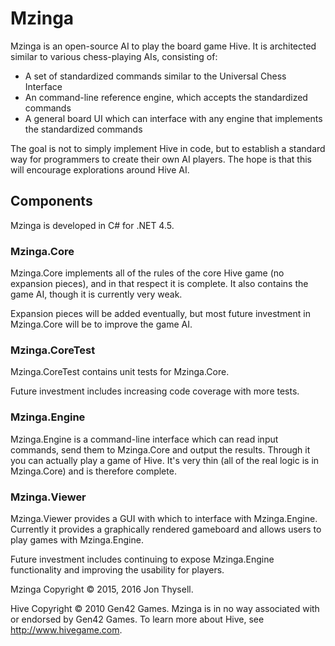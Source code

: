 # Mzinga #

Mzinga is an open-source AI to play the board game Hive. It is architected similar to various chess-playing AIs, consisting of:

* A set of standardized commands similar to the Universal Chess Interface
* An command-line reference engine, which accepts the standardized commands
* A general board UI which can interface with any engine that implements the standardized commands

The goal is not to simply implement Hive in code, but to establish a standard way for programmers to create their own AI players. The hope is that this will encourage explorations around Hive AI.

## Components ##

Mzinga is developed in C# for .NET 4.5.

### Mzinga.Core ###

Mzinga.Core implements all of the rules of the core Hive game (no expansion pieces), and in that respect it is complete. It also contains the game AI, though it is currently very weak.

Expansion pieces will be added eventually, but most future investment in Mzinga.Core will be to improve the game AI.

### Mzinga.CoreTest ###

Mzinga.CoreTest contains unit tests for Mzinga.Core.

Future investment includes increasing code coverage with more tests.

### Mzinga.Engine ###

Mzinga.Engine is a command-line interface which can read input commands, send them to Mzinga.Core and output the results. Through it you can actually play a game of Hive. It's very thin (all of the real logic is in Mzinga.Core) and is therefore complete.

### Mzinga.Viewer ###

Mzinga.Viewer provides a GUI with which to interface with Mzinga.Engine. Currently it provides a graphically rendered gameboard and allows users to play games with Mzinga.Engine.

Future investment includes continuing to expose Mzinga.Engine functionality and improving the usability for players.

Mzinga Copyright © 2015, 2016 Jon Thysell.

Hive Copyright © 2010 Gen42 Games. Mzinga is in no way associated with or endorsed by Gen42 Games. To learn more about Hive, see http://www.hivegame.com.

